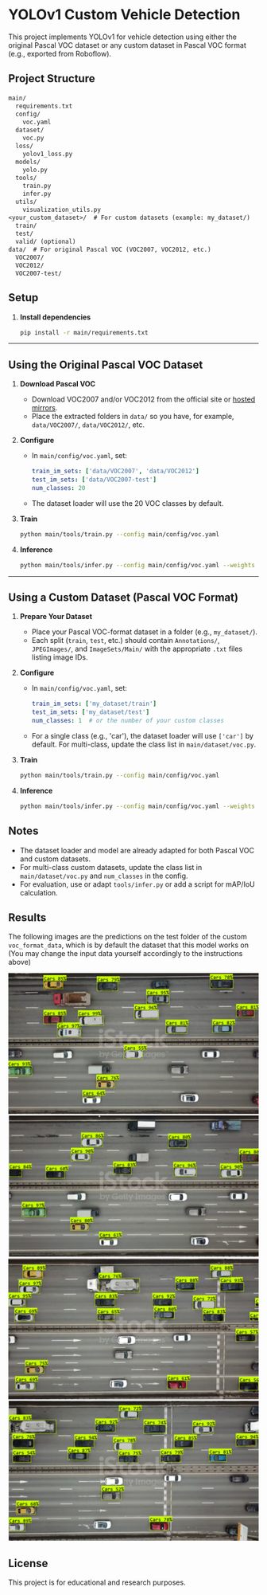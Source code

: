 # YOLOv1 Custom Vehicle Detection

This project implements YOLOv1 for vehicle detection using either the original Pascal VOC dataset or any custom dataset in Pascal VOC format (e.g., exported from Roboflow).

## Project Structure

```
main/
  requirements.txt
  config/
    voc.yaml
  dataset/
    voc.py
  loss/
    yolov1_loss.py
  models/
    yolo.py
  tools/
    train.py
    infer.py
  utils/
    visualization_utils.py
<your_custom_dataset>/  # For custom datasets (example: my_dataset/)
  train/
  test/
  valid/ (optional)
data/  # For original Pascal VOC (VOC2007, VOC2012, etc.)
  VOC2007/
  VOC2012/
  VOC2007-test/
```

## Setup

1. **Install dependencies**
   ```bash
   pip install -r main/requirements.txt
   ```

---

## Using the Original Pascal VOC Dataset

1. **Download Pascal VOC**
   - Download VOC2007 and/or VOC2012 from the official site or [hosted mirrors](http://host.robots.ox.ac.uk/pascal/VOC/).
   - Place the extracted folders in `data/` so you have, for example, `data/VOC2007/`, `data/VOC2012/`, etc.

2. **Configure**
   - In `main/config/voc.yaml`, set:
     ```yaml
     train_im_sets: ['data/VOC2007', 'data/VOC2012']
     test_im_sets: ['data/VOC2007-test']
     num_classes: 20
     ```
   - The dataset loader will use the 20 VOC classes by default.

3. **Train**
   ```bash
   python main/tools/train.py --config main/config/voc.yaml
   ```

4. **Inference**
   ```bash
   python main/tools/infer.py --config main/config/voc.yaml --weights voc/yolo_voc2007.pth --img_path path/to/image.jpg
   ```

---

## Using a Custom Dataset (Pascal VOC Format)

1. **Prepare Your Dataset**
   - Place your Pascal VOC-format dataset in a folder (e.g., `my_dataset/`).
   - Each split (`train`, `test`, etc.) should contain `Annotations/`, `JPEGImages/`, and `ImageSets/Main/` with the appropriate `.txt` files listing image IDs.

2. **Configure**
   - In `main/config/voc.yaml`, set:
     ```yaml
     train_im_sets: ['my_dataset/train']
     test_im_sets: ['my_dataset/test']
     num_classes: 1  # or the number of your custom classes
     ```
   - For a single class (e.g., 'car'), the dataset loader will use `['car']` by default. For multi-class, update the class list in `main/dataset/voc.py`.

3. **Train**
   ```bash
   python main/tools/train.py --config main/config/voc.yaml
   ```

4. **Inference**
   ```bash
   python main/tools/infer.py --config main/config/voc.yaml --weights voc/yolo_voc2007.pth --img_path path/to/image.jpg
   ```


## Notes
- The dataset loader and model are already adapted for both Pascal VOC and custom datasets.
- For multi-class custom datasets, update the class list in `main/dataset/voc.py` and `num_classes` in the config.
- For evaluation, use or adapt `tools/infer.py` or add a script for mAP/IoU calculation.



## Results

The following images are the predictions on the test folder of the custom `voc_format_data`, which is by default the dataset that this model works on (You may change the input data yourself accordingly to the instructions above)

![alt text](Screenshot%202025-07-10%20153533.png)
![alt text](Screenshot%202025-07-10%20153546.png)
![alt text](Screenshot%202025-07-10%20153602.png)
![alt text](Screenshot%202025-07-10%20153617.png)



## License
This project is for educational and research purposes.
